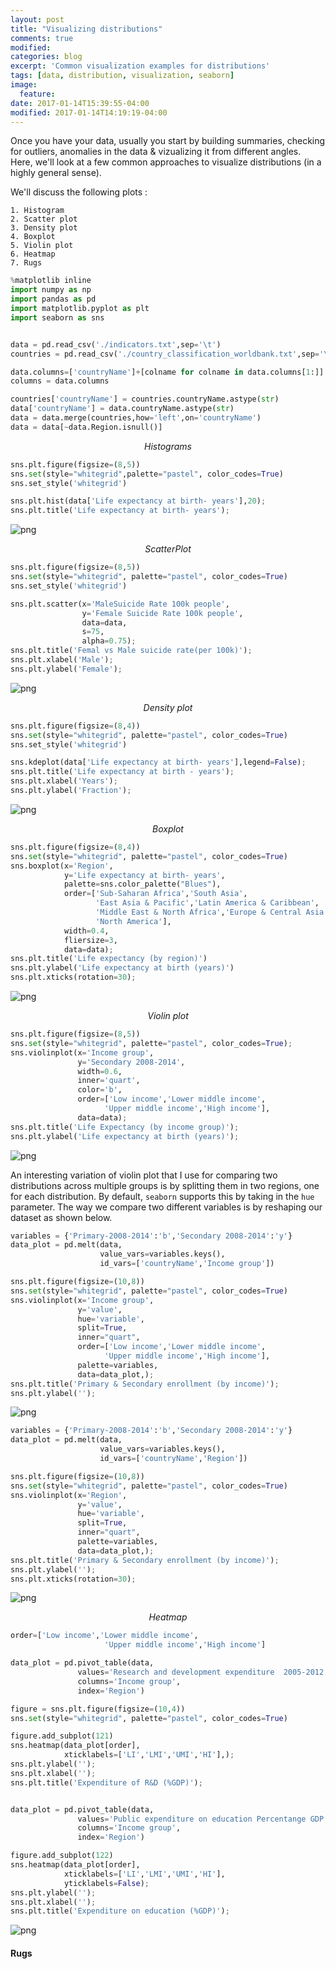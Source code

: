 ```yaml
---
layout: post
title: "Visualizing distributions"
comments: true
modified:
categories: blog
excerpt: 'Common visualization examples for distributions'
tags: [data, distribution, visualization, seaborn]
image:
  feature:
date: 2017-01-14T15:39:55-04:00
modified: 2017-01-14T14:19:19-04:00
---
```



Once you have your data, usually you start by building summaries, checking for outliers, anomalies in the data & vizualizing it from different angles. Here, we'll look at a few common approaches to visualize distributions (in a highly general sense).

We'll discuss the following plots :

	1. Histogram
	2. Scatter plot
	3. Density plot
	4. Boxplot
	5. Violin plot
	6. Heatmap
	7. Rugs


```python
%matplotlib inline
import numpy as np
import pandas as pd
import matplotlib.pyplot as plt
import seaborn as sns
```

```python

data = pd.read_csv('./indicators.txt',sep='\t')
countries = pd.read_csv('./country_classification_worldbank.txt',sep='\t')

data.columns=['countryName']+[colname for colname in data.columns[1:]]
columns = data.columns

countries['countryName'] = countries.countryName.astype(str)
data['countryName'] = data.countryName.astype(str)
data = data.merge(countries,how='left',on='countryName')
data = data[~data.Region.isnull()]
```

$$Histograms$$


```python
sns.plt.figure(figsize=(8,5))
sns.set(style="whitegrid",palette="pastel", color_codes=True)
sns.set_style('whitegrid')

sns.plt.hist(data['Life expectancy at birth- years'],20);
sns.plt.title('Life expectancy at birth- years');
```


![png](\images\blog\distributions\output_5_0.png)


$$Scatter Plot$$


```python
sns.plt.figure(figsize=(8,5))
sns.set(style="whitegrid", palette="pastel", color_codes=True)
sns.set_style('whitegrid')

sns.plt.scatter(x='MaleSuicide Rate 100k people',
                y='Female Suicide Rate 100k people',
                data=data,
                s=75,
                alpha=0.75);
sns.plt.title('Femal vs Male suicide rate(per 100k)');
sns.plt.xlabel('Male');
sns.plt.ylabel('Female');
```


![png](\images\blog\distributions\output_7_0.png)


$$Density\ plot$$


```python
sns.plt.figure(figsize=(8,4))
sns.set(style="whitegrid", palette="pastel", color_codes=True)
sns.set_style('whitegrid')

sns.kdeplot(data['Life expectancy at birth- years'],legend=False);
sns.plt.title('Life expectancy at birth - years');
sns.plt.xlabel('Years');
sns.plt.ylabel('Fraction');
```


![png](\images\blog\distributions\output_9_0.png)


$$Boxplot$$


```python
sns.plt.figure(figsize=(8,4))
sns.set(style="whitegrid", palette="pastel", color_codes=True)
sns.boxplot(x='Region',
            y='Life expectancy at birth- years',
            palette=sns.color_palette("Blues"),
            order=['Sub-Saharan Africa','South Asia',
                   'East Asia & Pacific','Latin America & Caribbean',
                   'Middle East & North Africa','Europe & Central Asia',
                   'North America'],
            width=0.4,
            fliersize=3,
            data=data);
sns.plt.title('Life expectancy (by region)')
sns.plt.ylabel('Life expectancy at birth (years)')
sns.plt.xticks(rotation=30);
```


![png](\images\blog\distributions\output_11_0.png)


$$Violin\ plot$$


```python
sns.plt.figure(figsize=(8,5))
sns.set(style="whitegrid", palette="pastel", color_codes=True);
sns.violinplot(x='Income group',
               y='Secondary 2008-2014',
               width=0.6,
               inner='quart',
               color='b',
               order=['Low income','Lower middle income',
                     'Upper middle income','High income'],
               data=data);
sns.plt.title('Life Expectancy (by income group)');
sns.plt.ylabel('Life expectancy at birth (years)');
```


![png](\images\blog\distributions\output_13_0.png)


An interesting variation of violin plot that I use for comparing two distributions across multiple groups is by splitting them in two regions, one for each distribution. By default, `seaborn` supports this by taking in the `hue` parameter. The way we compare two different variables is by reshaping our dataset as shown below.


```python
variables = {'Primary-2008-2014':'b','Secondary 2008-2014':'y'}
data_plot = pd.melt(data,
                    value_vars=variables.keys(),
                    id_vars=['countryName','Income group'])

sns.plt.figure(figsize=(10,8))
sns.set(style="whitegrid", palette="pastel", color_codes=True)
sns.violinplot(x='Income group',
               y='value',
               hue='variable',
               split=True,
               inner="quart",
               order=['Low income','Lower middle income',
                     'Upper middle income','High income'],
               palette=variables,
               data=data_plot,);
sns.plt.title('Primary & Secondary enrollment (by income)');
sns.plt.ylabel('');
```


![png](\images\blog\distributions\output_15_0.png)



```python
variables = {'Primary-2008-2014':'b','Secondary 2008-2014':'y'}
data_plot = pd.melt(data,
                    value_vars=variables.keys(),
                    id_vars=['countryName','Region'])

sns.plt.figure(figsize=(10,8))
sns.set(style="whitegrid", palette="pastel", color_codes=True)
sns.violinplot(x='Region',
               y='value',
               hue='variable',
               split=True,
               inner="quart",
               palette=variables,
               data=data_plot,);
sns.plt.title('Primary & Secondary enrollment (by income)');
sns.plt.ylabel('');
sns.plt.xticks(rotation=30);
```


![png](\images\blog\distributions\output_16_0.png)


$$Heatmap$$


```python
order=['Low income','Lower middle income',
                     'Upper middle income','High income']

data_plot = pd.pivot_table(data,
               values='Research and development expenditure  2005-2012',
               columns='Income group',
               index='Region')

figure = sns.plt.figure(figsize=(10,4))
sns.set(style="whitegrid", palette="pastel", color_codes=True)

figure.add_subplot(121)
sns.heatmap(data_plot[order],
            xticklabels=['LI','LMI','UMI','HI'],);
sns.plt.ylabel('');
sns.plt.xlabel('');
sns.plt.title('Expenditure of R&D (%GDP)');


data_plot = pd.pivot_table(data,
               values='Public expenditure on education Percentange GDP',
               columns='Income group',
               index='Region')

figure.add_subplot(122)
sns.heatmap(data_plot[order],
            xticklabels=['LI','LMI','UMI','HI'],
            yticklabels=False);
sns.plt.ylabel('');
sns.plt.xlabel('');
sns.plt.title('Expenditure on education (%GDP)');
```


![png](\images\blog\distributions\output_18_0.png)


#### Rugs
